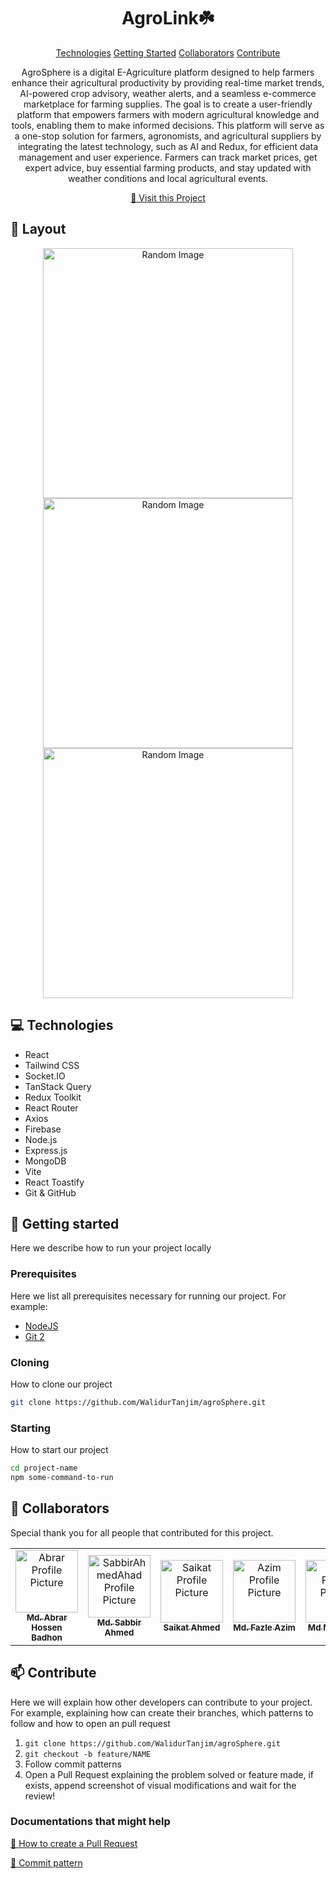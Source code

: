 <h1 align="center" style="font-weight: bold;">AgroLink☘️</h1>

<p align="center">
<a href="#technologies">Technologies</a>
<a href="#started">Getting Started</a>
<a href="#colab">Collaborators</a>
<a href="#contribute">Contribute</a> 
</p>

<p align="center">AgroSphere is a digital E-Agriculture platform designed to help farmers enhance their agricultural productivity by providing real-time market trends, AI-powered crop advisory, weather alerts, and a seamless e-commerce marketplace for farming supplies. The goal is to create a user-friendly platform that empowers farmers with modern agricultural knowledge and tools, enabling them to make informed decisions. This platform will serve as a one-stop solution for farmers, agronomists, and agricultural suppliers by integrating the latest technology, such as AI and Redux, for efficient data management and user experience. Farmers can track market prices, get expert advice, buy essential farming products, and stay updated with weather conditions and local agricultural events.</p>

<p align="center">
<a href="https://agrosphere-4564a.web.app/">📱 Visit this Project</a>
</p>

<h2 id="layout">🎨 Layout</h2>

<p align="center">

<img src="https://i.postimg.cc/DmkBLfs7/Screenshot-2025-04-30-211225.png" alt="Random Image" width="400px">
<img src="https://i.postimg.cc/qqjvCqW3/Screenshot-2025-04-30-205938.png" alt="Random Image" width="400px">
<img src="https://i.postimg.cc/PxdHzhWz/Screenshot-2025-04-30-210818.png" alt="Random Image" width="400px">
</p>

<h2 id="technologies">💻 Technologies</h2>

- React
- Tailwind CSS
- Socket.IO
- TanStack Query
- Redux Toolkit
- React Router
- Axios
- Firebase
- Node.js
- Express.js
- MongoDB
- Vite
- React Toastify
- Git & GitHub

<h2 id="started">🚀 Getting started</h2>

Here we describe how to run your project locally

<h3>Prerequisites</h3>

Here we list all prerequisites necessary for running our project. For example:

- [NodeJS](https://github.com/)
- [Git 2](https://github.com)

<h3>Cloning</h3>

How to clone our project

```bash
git clone https://github.com/WalidurTanjim/agroSphere.git
```

<h3>Starting</h3>

How to start our project

```bash
cd project-name
npm some-command-to-run
```

<h2 id="colab">🤝 Collaborators</h2>

<p>Special thank you for all people that contributed for this project.</p>
<table>
<tr>

<td align="center">
<a href="https://github.com/im-AbrarHossen">
<img src="https://avatars.githubusercontent.com/u/141876643?v=4" width="100px;" alt="Abrar Profile Picture"/><br>
<sub>
<b>Md. Abrar Hossen Badhon</b>
</sub>
</a>
</td>

<td align="center">
<a href="https://github.com/SabbirAhmedAhad">
<img src="https://avatars.githubusercontent.com/u/148763546?v=4" width="100px;" alt="SabbirAhmedAhad Profile Picture"/><br>
<sub>
<b>Md. Sabbir Ahmed</b>
</sub>
</a>
</td>

<td align="center">
<a href="https://github.com/SaikatAhmed78">
<img src="https://avatars.githubusercontent.com/u/174275745?v=4" width="100px;" alt="Saikat Profile Picture"/><br>
<sub>
<b>Saikat Ahmed</b>
</sub>
</a>
</td>

<td align="center">
<a href="https://github.com/azim622">
<img src="https://avatars.githubusercontent.com/u/155179920?v=4" width="100px;" alt="Azim Profile Picture"/><br>
<sub>
<b>Md. Fazle Azim</b>
</sub>
</a>
</td>

<td align="center">
<a href="https://github.com/Md-Mueid-Mia">
<img src="https://avatars.githubusercontent.com/u/170161843?v=4" width="100px;" alt="Mueid Profile Picture"/><br>
<sub>
<b>Md Mueid Mia</b>
</sub>
</a>
</td>

</tr>
</table>

<h2 id="contribute">📫 Contribute</h2>

Here we will explain how other developers can contribute to your project. For example, explaining how can create their branches, which patterns to follow and how to open an pull request

1. `git clone https://github.com/WalidurTanjim/agroSphere.git`
2. `git checkout -b feature/NAME`
3. Follow commit patterns
4. Open a Pull Request explaining the problem solved or feature made, if exists, append screenshot of visual modifications and wait for the review!

<h3>Documentations that might help</h3>

[📝 How to create a Pull Request](https://www.atlassian.com/br/git/tutorials/making-a-pull-request)

[💾 Commit pattern](https://gist.github.com/joshbuchea/6f47e86d2510bce28f8e7f42ae84c716)
